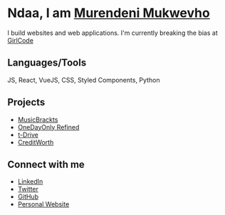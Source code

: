 # Ndaa, I am [Murendeni Mukwevho](https://murendeni.dev)

I build websites and web applications. I'm currently breaking the bias at [GirlCode](https://girlcode.co.za)

## Languages/Tools
JS, React, VueJS, CSS, Styled Components, Python

## Projects

- [MusicBrackts](https://musicbrackts.com/)
- [OneDayOnly Refined](https://odo-refined.herokuapp.com/)
- [t-Drive](https://t-drive.co.za/)
- [CreditWorth](https://creditworth.co.za/)

## Connect with me

- [LinkedIn](https://www.linkedin.com/in/mukwevhom/)
- [Twitter](https://twitter.com/IAmMurendeni)
- [GitHub](https://github.com/mukwevhom)
- [Personal Website](https://murendeni.dev)